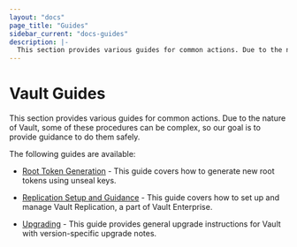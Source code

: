 ```yaml
---
layout: "docs"
page_title: "Guides"
sidebar_current: "docs-guides"
description: |-
  This section provides various guides for common actions. Due to the nature of Vault, some of these procedures can be complex, so our goal is to provide guidance to do them safely.
---
```


# Vault Guides

This section provides various guides for common actions. Due to the nature
of Vault, some of these procedures can be complex, so our goal is to provide
guidance to do them safely.

The following guides are available:

* [Root Token Generation](/docs/guides/generate-root.html) - This guide covers
  how to generate new root tokens using unseal keys.

* [Replication Setup and Guidance](/docs/guides/replication.html) - This
  guide covers how to set up and manage Vault Replication, a part of Vault
  Enterprise.

* [Upgrading](/docs/guides/upgrading/index.html) - This guide provides general 
  upgrade instructions for Vault with version-specific upgrade notes.
